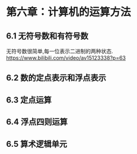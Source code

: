 # 第六章：计算机的运算方法


## 6.1 无符号数和有符号数

无符号数很简单,每一位表示二进制的两种状态.
https://www.bilibili.com/video/av15123338?p=63
 

## 6.2 数的定点表示和浮点表示

## 6.3 定点运算

## 6.4 浮点四则运算

## 6.5 算术逻辑单元

